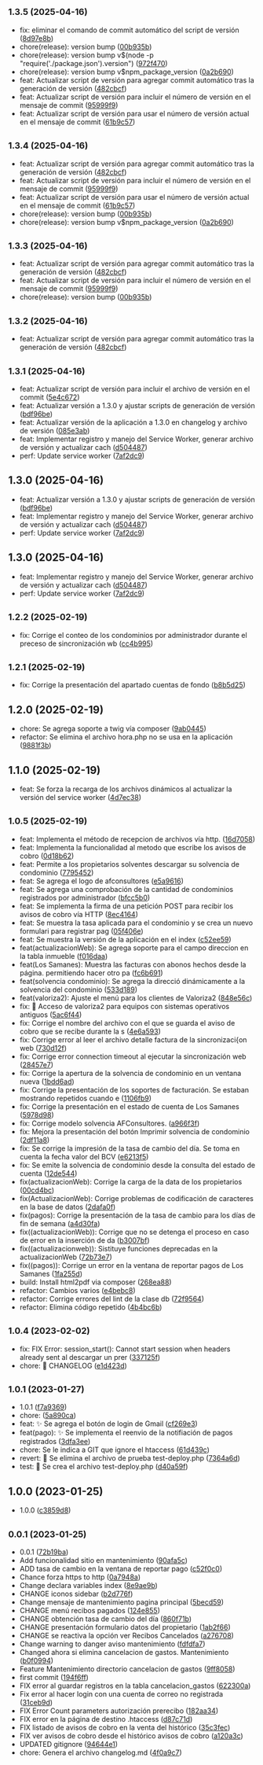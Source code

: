 ## <small>1.3.5 (2025-04-16)</small>

* fix: eliminar el comando de commit automático del script de versión ([8d97e8b](https://github.com/ynfantes/v2.web.ve/commit/8d97e8b))
* chore(release): version bump ([00b935b](https://github.com/ynfantes/v2.web.ve/commit/00b935b))
* chore(release): version bump v$(node -p "require('./package.json').version") ([972f470](https://github.com/ynfantes/v2.web.ve/commit/972f470))
* chore(release): version bump v$npm_package_version ([0a2b690](https://github.com/ynfantes/v2.web.ve/commit/0a2b690))
* feat: Actualizar script de versión para agregar commit automático tras la generación de versión ([482cbcf](https://github.com/ynfantes/v2.web.ve/commit/482cbcf))
* feat: Actualizar script de versión para incluir el número de versión en el mensaje de commit ([95999f9](https://github.com/ynfantes/v2.web.ve/commit/95999f9))
* feat: Actualizar script de versión para usar el número de versión actual en el mensaje de commit ([61b9c57](https://github.com/ynfantes/v2.web.ve/commit/61b9c57))



## <small>1.3.4 (2025-04-16)</small>

* feat: Actualizar script de versión para agregar commit automático tras la generación de versión ([482cbcf](https://github.com/ynfantes/v2.web.ve/commit/482cbcf))
* feat: Actualizar script de versión para incluir el número de versión en el mensaje de commit ([95999f9](https://github.com/ynfantes/v2.web.ve/commit/95999f9))
* feat: Actualizar script de versión para usar el número de versión actual en el mensaje de commit ([61b9c57](https://github.com/ynfantes/v2.web.ve/commit/61b9c57))
* chore(release): version bump ([00b935b](https://github.com/ynfantes/v2.web.ve/commit/00b935b))
* chore(release): version bump v$npm_package_version ([0a2b690](https://github.com/ynfantes/v2.web.ve/commit/0a2b690))



## <small>1.3.3 (2025-04-16)</small>

* feat: Actualizar script de versión para agregar commit automático tras la generación de versión ([482cbcf](https://github.com/ynfantes/v2.web.ve/commit/482cbcf))
* feat: Actualizar script de versión para incluir el número de versión en el mensaje de commit ([95999f9](https://github.com/ynfantes/v2.web.ve/commit/95999f9))
* chore(release): version bump ([00b935b](https://github.com/ynfantes/v2.web.ve/commit/00b935b))



## <small>1.3.2 (2025-04-16)</small>

* feat: Actualizar script de versión para agregar commit automático tras la generación de versión ([482cbcf](https://github.com/ynfantes/v2.web.ve/commit/482cbcf))



## <small>1.3.1 (2025-04-16)</small>

* feat: Actualizar script de versión para incluir el archivo de versión en el commit ([5e4c672](https://github.com/ynfantes/v2.web.ve/commit/5e4c672))
* feat: Actualizar versión a 1.3.0 y ajustar scripts de generación de versión ([bdf96be](https://github.com/ynfantes/v2.web.ve/commit/bdf96be))
* feat: Actualizar versión de la aplicación a 1.3.0 en changelog y archivo de versión ([085e3ab](https://github.com/ynfantes/v2.web.ve/commit/085e3ab))
* feat: Implementar registro y manejo del Service Worker, generar archivo de versión y actualizar cach ([d504487](https://github.com/ynfantes/v2.web.ve/commit/d504487))
* perf: Update service worker ([7af2dc9](https://github.com/ynfantes/v2.web.ve/commit/7af2dc9))



## 1.3.0 (2025-04-16)

* feat: Actualizar versión a 1.3.0 y ajustar scripts de generación de versión ([bdf96be](https://github.com/ynfantes/v2.web.ve/commit/bdf96be))
* feat: Implementar registro y manejo del Service Worker, generar archivo de versión y actualizar cach ([d504487](https://github.com/ynfantes/v2.web.ve/commit/d504487))
* perf: Update service worker ([7af2dc9](https://github.com/ynfantes/v2.web.ve/commit/7af2dc9))



## 1.3.0 (2025-04-16)

* feat: Implementar registro y manejo del Service Worker, generar archivo de versión y actualizar cach ([d504487](https://github.com/ynfantes/v2.web.ve/commit/d504487))
* perf: Update service worker ([7af2dc9](https://github.com/ynfantes/v2.web.ve/commit/7af2dc9))



## <small>1.2.2 (2025-02-19)</small>

* fix: Corrige el conteo de los condominios por administrador durante el preceso de sincronización wb ([cc4b995](https://github.com/ynfantes/v2.web.ve/commit/cc4b995))



## <small>1.2.1 (2025-02-19)</small>

* fix: Corrige la presentación del apartado cuentas de fondo ([b8b5d25](https://github.com/ynfantes/v2.web.ve/commit/b8b5d25))



## 1.2.0 (2025-02-19)

* chore: Se agrega soporte a twig vía composer ([9ab0445](https://github.com/ynfantes/v2.web.ve/commit/9ab0445))
* refactor: Se elimina el archivo hora.php no se usa en la aplicación ([9881f3b](https://github.com/ynfantes/v2.web.ve/commit/9881f3b))



## 1.1.0 (2025-02-19)

* feat: Se forza la recarga de los archivos dinámicos al actualizar la versión del service worker ([4d7ec38](https://github.com/ynfantes/v2.web.ve/commit/4d7ec38))



## <small>1.0.5 (2025-02-19)</small>

* feat: Implementa el método de recepcion de archivos vía http. ([16d7058](https://github.com/ynfantes/v2.web.ve/commit/16d7058))
* feat: Implementa la funcionalidad al metodo que escribe los avisos de cobro ([0d18b62](https://github.com/ynfantes/v2.web.ve/commit/0d18b62))
* feat: Permite a los propietarios solventes descargar su solvencia de condominio ([7795452](https://github.com/ynfantes/v2.web.ve/commit/7795452))
* feat: Se agrega el logo de afconsultores ([e5a9616](https://github.com/ynfantes/v2.web.ve/commit/e5a9616))
* feat: Se agrega una comprobación de la cantidad de condominios registrados por administrador ([bfcc5b0](https://github.com/ynfantes/v2.web.ve/commit/bfcc5b0))
* feat: Se implementa la firma de una petición POST para recibir los avisos de cobro vía HTTP ([8ec4164](https://github.com/ynfantes/v2.web.ve/commit/8ec4164))
* feat: Se muestra la tasa aplicada para el condominio y se crea un nuevo formulari para registrar pag ([05f406e](https://github.com/ynfantes/v2.web.ve/commit/05f406e))
* feat: Se muestra la versión de la aplicación en el index ([c52ee59](https://github.com/ynfantes/v2.web.ve/commit/c52ee59))
* feat(actualizacionWeb): Se agrega soporte para el campo direccion en la tabla inmueble ([f016daa](https://github.com/ynfantes/v2.web.ve/commit/f016daa))
* feat(Los Samanes): Muestra las facturas con abonos hechos desde la página. permitiendo hacer otro pa ([fc6b691](https://github.com/ynfantes/v2.web.ve/commit/fc6b691))
* feat(solvencia condominio): Se agrega la direcció dinámicamente a la solvencia del condominio ([533d189](https://github.com/ynfantes/v2.web.ve/commit/533d189))
* feat(valoriza2): Ajuste el menú para los clientes de Valoriza2 ([848e56c](https://github.com/ynfantes/v2.web.ve/commit/848e56c))
* fix: :bug: Acceso de valoriza2 para equipos con sistemas operativos antiguos ([5ac6f44](https://github.com/ynfantes/v2.web.ve/commit/5ac6f44))
* fix: Corrige el nombre del archivo con el que se guarda el aviso de cobro que se recibe durante la s ([4e6a593](https://github.com/ynfantes/v2.web.ve/commit/4e6a593))
* fix: Corrige error al leer el archivo detalle factura de la sincronizaci{on web ([730d12f](https://github.com/ynfantes/v2.web.ve/commit/730d12f))
* fix: Corrige error connection timeout al ejecutar la sincronización web ([28457e7](https://github.com/ynfantes/v2.web.ve/commit/28457e7))
* fix: Corrige la apertura de la solvencia de condominio en un ventana nueva ([1bdd6ad](https://github.com/ynfantes/v2.web.ve/commit/1bdd6ad))
* fix: Corrige la presentación de los soportes de facturación. Se estaban mostrando repetidos cuando e ([1106fb9](https://github.com/ynfantes/v2.web.ve/commit/1106fb9))
* fix: Corrige la presentación en el estado de cuenta de Los Samanes ([5978d98](https://github.com/ynfantes/v2.web.ve/commit/5978d98))
* fix: Corrige modelo solvencia AFConsultores. ([a966f3f](https://github.com/ynfantes/v2.web.ve/commit/a966f3f))
* fix: Mejora la presentación del botón Imprimir solvencia de condominio ([2df11a8](https://github.com/ynfantes/v2.web.ve/commit/2df11a8))
* fix: Se corrige la impresión de la tasa de cambio del día. Se toma en cuenta la fecha valor del BCV  ([e6213f5](https://github.com/ynfantes/v2.web.ve/commit/e6213f5))
* fix: Se emite la solvencia de condominio desde la consulta del estado de cuenta ([12de544](https://github.com/ynfantes/v2.web.ve/commit/12de544))
* fix(actualizacionWeb): Corrige la carga de la data de los propietarios ([00cd4bc](https://github.com/ynfantes/v2.web.ve/commit/00cd4bc))
* fix(ActualizacionWeb): Corrige problemas de codificación de caracteres en la base de datos ([2dafa0f](https://github.com/ynfantes/v2.web.ve/commit/2dafa0f))
* fix(pagos): Corrige la presentación de la tasa de cambio para los días de fin de semana ([a4d30fa](https://github.com/ynfantes/v2.web.ve/commit/a4d30fa))
* fix((actualizacionWeb)): Corrige que no se detenga el proceso en caso de error en la inserción de da ([b3007bf](https://github.com/ynfantes/v2.web.ve/commit/b3007bf))
* fix((actualizacionweb)): Sistituye funciones deprecadas en la actualizacionWeb ([72b73e7](https://github.com/ynfantes/v2.web.ve/commit/72b73e7))
* fix((pagos)): Corrige un error en la ventana de reportar pagos de Los Samanes ([1fa255d](https://github.com/ynfantes/v2.web.ve/commit/1fa255d))
* build: Install html2pdf via composer ([268ea88](https://github.com/ynfantes/v2.web.ve/commit/268ea88))
* refactor: Cambios varios ([e4bebc8](https://github.com/ynfantes/v2.web.ve/commit/e4bebc8))
* refactor: Corrige errores del lint de la clase db ([72f9564](https://github.com/ynfantes/v2.web.ve/commit/72f9564))
* refactor: Elimina código repetido ([4b4bc6b](https://github.com/ynfantes/v2.web.ve/commit/4b4bc6b))



## <small>1.0.4 (2023-02-02)</small>

* fix: FIX Error: session_start(): Cannot start session when headers already sent al descargar un prer ([337125f](https://github.com/ynfantes/v2.web.ve/commit/337125f))
* chore: :bookmark: CHANGELOG ([e1d423d](https://github.com/ynfantes/v2.web.ve/commit/e1d423d))



## <small>1.0.1 (2023-01-27)</small>

* 1.0.1 ([f7a9369](https://github.com/ynfantes/v2.web.ve/commit/f7a9369))
* chore: ([5a890ca](https://github.com/ynfantes/v2.web.ve/commit/5a890ca))
* feat: :sparkles: Se agrega el botón de login de Gmail ([cf269e3](https://github.com/ynfantes/v2.web.ve/commit/cf269e3))
* feat(pago): :sparkles: Se implementa el reenvio de la notifiación de pagos registrados ([3dfa3ee](https://github.com/ynfantes/v2.web.ve/commit/3dfa3ee))
* chore: Se le indica a GIT que ignore el htaccess ([61d439c](https://github.com/ynfantes/v2.web.ve/commit/61d439c))
* revert: :rocket: Se elimina el archivo de prueba test-deploy.php ([7364a6d](https://github.com/ynfantes/v2.web.ve/commit/7364a6d))
* test: :rocket: Se crea el archivo test-deploy.php ([d40a59f](https://github.com/ynfantes/v2.web.ve/commit/d40a59f))



## 1.0.0 (2023-01-25)

* 1.0.0 ([c3859d8](https://github.com/ynfantes/v2.web.ve/commit/c3859d8))



## <small>0.0.1 (2023-01-25)</small>

* 0.0.1 ([72b19ba](https://github.com/ynfantes/v2.web.ve/commit/72b19ba))
* Add funcionalidad sitio en mantenimiento ([90afa5c](https://github.com/ynfantes/v2.web.ve/commit/90afa5c))
* ADD tasa de cambio en la ventana de reportar pago ([c52f0c0](https://github.com/ynfantes/v2.web.ve/commit/c52f0c0))
* Chance forza https to http ([0a7948a](https://github.com/ynfantes/v2.web.ve/commit/0a7948a))
* Change declara variables index ([8e9ae9b](https://github.com/ynfantes/v2.web.ve/commit/8e9ae9b))
* CHANGE iconos sidebar ([b2d776f](https://github.com/ynfantes/v2.web.ve/commit/b2d776f))
* Change mensaje de mantenimiento pagina principal ([5becd59](https://github.com/ynfantes/v2.web.ve/commit/5becd59))
* CHANGE menú recibos pagados ([124e855](https://github.com/ynfantes/v2.web.ve/commit/124e855))
* CHANGE obtención tasa de cambio del día ([860f71b](https://github.com/ynfantes/v2.web.ve/commit/860f71b))
* CHANGE presentación formulario datos del propietario ([1ab2f66](https://github.com/ynfantes/v2.web.ve/commit/1ab2f66))
* CHANGE se reactiva la opción ver Recibos Cancelados ([a276708](https://github.com/ynfantes/v2.web.ve/commit/a276708))
* Change warning to danger aviso mantenimiento ([fdfdfa7](https://github.com/ynfantes/v2.web.ve/commit/fdfdfa7))
* Changed ahora si elimina cancelacion de gastos. Mantenimiento ([b0f0994](https://github.com/ynfantes/v2.web.ve/commit/b0f0994))
* Feature Mantenimiento directorio cancelacion de gastos ([9ff8058](https://github.com/ynfantes/v2.web.ve/commit/9ff8058))
* first commit ([194f6ff](https://github.com/ynfantes/v2.web.ve/commit/194f6ff))
* FIX error al guardar registros en la tabla cancelacion_gastos ([622300a](https://github.com/ynfantes/v2.web.ve/commit/622300a))
* Fix error al hacer login con una cuenta de correo no registrada ([31ceb9d](https://github.com/ynfantes/v2.web.ve/commit/31ceb9d))
* FIX Error Count parameters autorización prerecibo ([182aa34](https://github.com/ynfantes/v2.web.ve/commit/182aa34))
* FIX error en la página de destino .htaccess ([d87c71d](https://github.com/ynfantes/v2.web.ve/commit/d87c71d))
* FIX listado de avisos de cobro en la venta del histórico ([35c3fec](https://github.com/ynfantes/v2.web.ve/commit/35c3fec))
* FIX ver avisos de cobro desde el histórico avisos de cobro ([a120a3c](https://github.com/ynfantes/v2.web.ve/commit/a120a3c))
* UPDATED gitignore ([94644e1](https://github.com/ynfantes/v2.web.ve/commit/94644e1))
* chore: Genera el archivo changelog.md ([4f0a9c7](https://github.com/ynfantes/v2.web.ve/commit/4f0a9c7))



